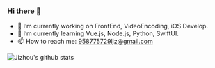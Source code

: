 ### Hi there 👋

<!--
**legends-killer/legends-killer** is a ✨ _special_ ✨ repository because its `README.md` (this file) appears on your GitHub profile.

Here are some ideas to get you started:
-->
- 🔭 I’m currently working on FrontEnd, VideoEncoding, iOS Develop.
- 🌱 I’m currently learning Vue.js, Node.js, Python, SwiftUI.
- 📫 How to reach me: 958775729ljz@gmail.com

![Jizhou's github stats](https://github-readme-stats.vercel.app/api?username=legends-killer&show_icons=true&theme=tokyonight)
